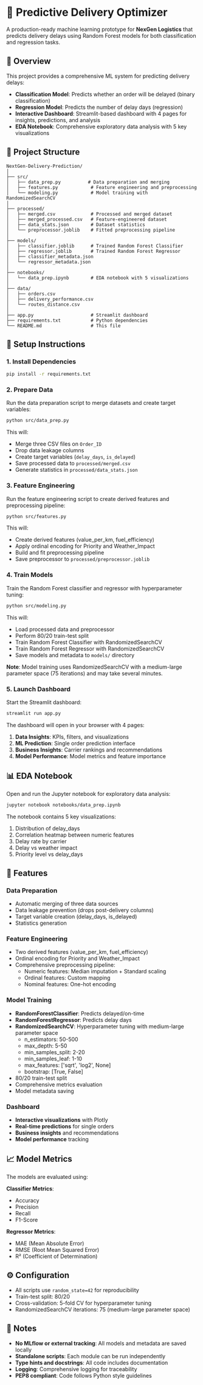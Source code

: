 # 🚚 Predictive Delivery Optimizer

A production-ready machine learning prototype for **NexGen Logistics** that predicts delivery delays using Random Forest models for both classification and regression tasks.

## 🧠 Overview

This project provides a comprehensive ML system for predicting delivery delays:

- **Classification Model**: Predicts whether an order will be delayed (binary classification)
- **Regression Model**: Predicts the number of delay days (regression)
- **Interactive Dashboard**: Streamlit-based dashboard with 4 pages for insights, predictions, and analysis
- **EDA Notebook**: Comprehensive exploratory data analysis with 5 key visualizations

## 📁 Project Structure

```
NextGen-Delivery-Prediction/
│
├── src/
│   ├── data_prep.py          # Data preparation and merging
│   ├── features.py            # Feature engineering and preprocessing
│   └── modeling.py            # Model training with RandomizedSearchCV
│
├── processed/
│   ├── merged.csv             # Processed and merged dataset
│   ├── merged_processed.csv   # Feature-engineered dataset
│   ├── data_stats.json        # Dataset statistics
│   └── preprocessor.joblib    # Fitted preprocessing pipeline
│
├── models/
│   ├── classifier.joblib      # Trained Random Forest Classifier
│   ├── regressor.joblib       # Trained Random Forest Regressor
│   ├── classifier_metadata.json
│   └── regressor_metadata.json
│
├── notebooks/
│   └── data_prep.ipynb        # EDA notebook with 5 visualizations
│
├── data/
│   ├── orders.csv
│   ├── delivery_performance.csv
│   └── routes_distance.csv
│
├── app.py                     # Streamlit dashboard
├── requirements.txt           # Python dependencies
└── README.md                  # This file
```

## 🚀 Setup Instructions

### 1. Install Dependencies

```bash
pip install -r requirements.txt
```

### 2. Prepare Data

Run the data preparation script to merge datasets and create target variables:

```bash
python src/data_prep.py
```

This will:
- Merge three CSV files on `Order_ID`
- Drop data leakage columns
- Create target variables (`delay_days`, `is_delayed`)
- Save processed data to `processed/merged.csv`
- Generate statistics in `processed/data_stats.json`

### 3. Feature Engineering

Run the feature engineering script to create derived features and preprocessing pipeline:

```bash
python src/features.py
```

This will:
- Create derived features (value_per_km, fuel_efficiency)
- Apply ordinal encoding for Priority and Weather_Impact
- Build and fit preprocessing pipeline
- Save preprocessor to `processed/preprocessor.joblib`

### 4. Train Models

Train the Random Forest classifier and regressor with hyperparameter tuning:

```bash
python src/modeling.py
```

This will:
- Load processed data and preprocessor
- Perform 80/20 train-test split
- Train Random Forest Classifier with RandomizedSearchCV
- Train Random Forest Regressor with RandomizedSearchCV
- Save models and metadata to `models/` directory

**Note**: Model training uses RandomizedSearchCV with a medium-large parameter space (75 iterations) and may take several minutes.

### 5. Launch Dashboard

Start the Streamlit dashboard:

```bash
streamlit run app.py
```

The dashboard will open in your browser with 4 pages:
1. **Data Insights**: KPIs, filters, and visualizations
2. **ML Prediction**: Single order prediction interface
3. **Business Insights**: Carrier rankings and recommendations
4. **Model Performance**: Model metrics and feature importance

## 📊 EDA Notebook

Open and run the Jupyter notebook for exploratory data analysis:

```bash
jupyter notebook notebooks/data_prep.ipynb
```

The notebook contains 5 key visualizations:
1. Distribution of delay_days
2. Correlation heatmap between numeric features
3. Delay rate by carrier
4. Delay vs weather impact
5. Priority level vs delay_days

## 🎯 Features

### Data Preparation
- Automatic merging of three data sources
- Data leakage prevention (drops post-delivery columns)
- Target variable creation (delay_days, is_delayed)
- Statistics generation

### Feature Engineering
- Two derived features (value_per_km, fuel_efficiency)
- Ordinal encoding for Priority and Weather_Impact
- Comprehensive preprocessing pipeline:
  - Numeric features: Median imputation + Standard scaling
  - Ordinal features: Custom mapping
  - Nominal features: One-hot encoding

### Model Training
- **RandomForestClassifier**: Predicts delayed/on-time
- **RandomForestRegressor**: Predicts delay days
- **RandomizedSearchCV**: Hyperparameter tuning with medium-large parameter space
  - n_estimators: 50-500
  - max_depth: 5-50
  - min_samples_split: 2-20
  - min_samples_leaf: 1-10
  - max_features: ['sqrt', 'log2', None]
  - bootstrap: [True, False]
- 80/20 train-test split
- Comprehensive metrics evaluation
- Model metadata saving

### Dashboard
- **Interactive visualizations** with Plotly
- **Real-time predictions** for single orders
- **Business insights** and recommendations
- **Model performance** tracking

## 📈 Model Metrics

The models are evaluated using:

**Classifier Metrics**:
- Accuracy
- Precision
- Recall
- F1-Score

**Regressor Metrics**:
- MAE (Mean Absolute Error)
- RMSE (Root Mean Squared Error)
- R² (Coefficient of Determination)

## ⚙️ Configuration

- All scripts use `random_state=42` for reproducibility
- Train-test split: 80/20
- Cross-validation: 5-fold CV for hyperparameter tuning
- RandomizedSearchCV iterations: 75 (medium-large parameter space)

## 📝 Notes

- **No MLflow or external tracking**: All models and metadata are saved locally
- **Standalone scripts**: Each module can be run independently
- **Type hints and docstrings**: All code includes documentation
- **Logging**: Comprehensive logging for traceability
- **PEP8 compliant**: Code follows Python style guidelines
